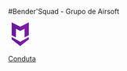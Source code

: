#Bender'Squad - Grupo de Airsoft

![Bender](https://github.com/adam-p/markdown-here/raw/master/src/common/images/icon48.png "Bender'Squad - Airsoft team")

 
[Conduta](http://github.com/@)